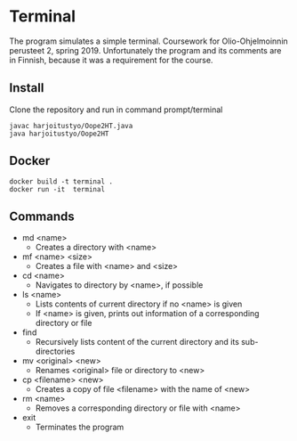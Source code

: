 # Terminal

The program simulates a simple terminal. Coursework for Olio-Ohjelmoinnin perusteet 2, spring 2019. Unfortunately the program and its comments are in Finnish, because it was a requirement for the course.

## Install

Clone the repository and run in command prompt/terminal
```
javac harjoitustyo/Oope2HT.java
java harjoitustyo/Oope2HT
```

## Docker 

```
docker build -t terminal .
docker run -it  terminal
```

## Commands

- md &lt;name&gt;
    - Creates a directory with &lt;name&gt;
- mf &lt;name&gt; &lt;size&gt;
    - Creates a file with &lt;name&gt; and &lt;size&gt;
- cd &lt;name&gt;
    - Navigates to directory by &lt;name&gt;, if possible
- ls &lt;name&gt;
    - Lists contents of current directory if no &lt;name&gt; is given
    - If &lt;name&gt; is given, prints out information of a corresponding directory or file
- find
    - Recursively lists content of the current directory and its sub-directories
- mv &lt;original&gt; &lt;new&gt;
    - Renames &lt;original&gt; file or directory to &lt;new&gt;
- cp &lt;filename&gt; &lt;new&gt;
    - Creates a copy of file &lt;filename&gt; with the name of &lt;new&gt;
- rm &lt;name&gt;
    - Removes a corresponding directory or file with &lt;name&gt;
- exit
    - Terminates the program
